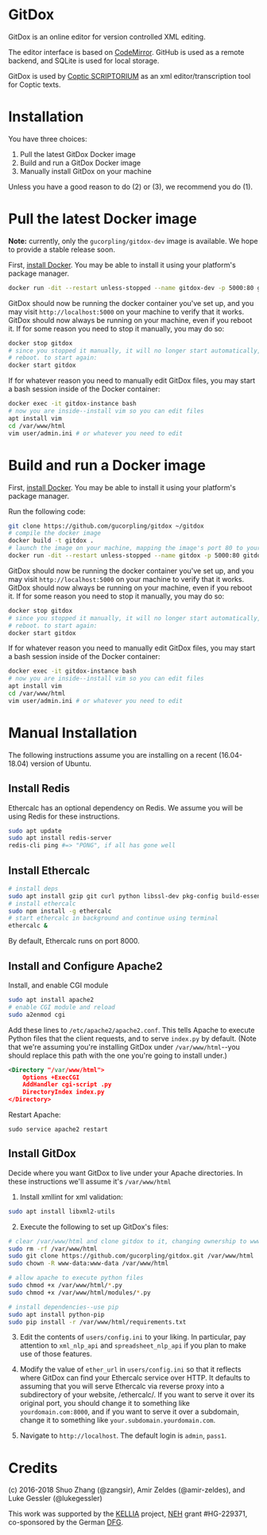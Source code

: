 # GitDox
GitDox is an online editor for version controlled XML editing.

The editor interface is based on [CodeMirror](https://codemirror.net). GitHub is used as a remote backend, and SQLite is used for local storage. 

GitDox is used by [Coptic SCRIPTORIUM](http://copticscriptorium.org/) as an xml editor/transcription tool for Coptic texts. 

# Installation
You have three choices:

1. Pull the latest GitDox Docker image
2. Build and run a GitDox Docker image
3. Manually install GitDox on your machine 

Unless you have a good reason to do (2) or (3), we recommend you do (1).

# Pull the latest Docker image
**Note:** currently, only the `gucorpling/gitdox-dev` image is available. We
hope to provide a stable release soon.

First, [install Docker](https://docs.docker.com/install/). You may be able to
install it using your platform's package manager.

```bash
docker run -dit --restart unless-stopped --name gitdox-dev -p 5000:80 gucorpling/gitdox:dev
```

GitDox should now be running the docker container you've set up, and you may
visit `http://localhost:5000` on your machine to verify that it works. GitDox should
now always be running on your machine, even if you reboot it. If for some reason
you need to stop it manually, you may do so:

```bash
docker stop gitdox
# since you stopped it manually, it will no longer start automatically, even on
# reboot. to start again:
docker start gitdox
```

If for whatever reason you need to manually edit GitDox files, you may start a
bash session inside of the Docker container:

```bash
docker exec -it gitdox-instance bash
# now you are inside--install vim so you can edit files
apt install vim 
cd /var/www/html
vim user/admin.ini # or whatever you need to edit
```

# Build and run a Docker image
First, [install Docker](https://docs.docker.com/install/). You may be able to
install it using your platform's package manager.

Run the following code:

```bash
git clone https://github.com/gucorpling/gitdox ~/gitdox
# compile the docker image
docker build -t gitdox .
# launch the image on your machine, mapping the image's port 80 to your machine's 80
docker run -dit --restart unless-stopped --name gitdox -p 5000:80 gitdox
```

GitDox should now be running the docker container you've set up, and you may
visit `http://localhost:5000` on your machine to verify that it works. GitDox should
now always be running on your machine, even if you reboot it. If for some reason
you need to stop it manually, you may do so:

```bash
docker stop gitdox
# since you stopped it manually, it will no longer start automatically, even on
# reboot. to start again:
docker start gitdox
```

If for whatever reason you need to manually edit GitDox files, you may start a
bash session inside of the Docker container:

```bash
docker exec -it gitdox-instance bash
# now you are inside--install vim so you can edit files
apt install vim 
cd /var/www/html
vim user/admin.ini # or whatever you need to edit
```

# Manual Installation
The following instructions assume you are installing on a recent (16.04-18.04) version of Ubuntu.

## Install Redis
Ethercalc has an optional dependency on Redis. We assume you will be using Redis
for these instructions.

```bash
sudo apt update
sudo apt install redis-server
redis-cli ping #=> "PONG", if all has gone well
```
 
## Install Ethercalc

```bash
# install deps
sudo apt install gzip git curl python libssl-dev pkg-config build-essential npm
# install ethercalc
sudo npm install -g ethercalc
# start ethercalc in background and continue using terminal
ethercalc &
```

By default, Ethercalc runs on port 8000.

## Install and Configure Apache2

Install, and enable CGI module

```bash
sudo apt install apache2
# enable CGI module and reload
sudo a2enmod cgi
```

Add these lines to `/etc/apache2/apache2.conf`. This tells Apache to execute
Python files that the client requests, and to serve `index.py` by default. (Note that we're assuming you're installing GitDox under `/var/www/html`--you should replace this path with the one you're going to install under.)

```xml
<Directory "/var/www/html">
	Options +ExecCGI
	AddHandler cgi-script .py
	DirectoryIndex index.py
</Directory>
```

Restart Apache:

```
sudo service apache2 restart
```

## Install GitDox
Decide where you want GitDox to live under your Apache directories. In these
instructions we'll assume it's `/var/www/html`

1. Install xmllint for xml validation:

```bash
sudo apt install libxml2-utils
```

2. Execute the following to set up GitDox's files:

```bash
# clear /var/www/html and clone gitdox to it, changing ownership to www-data
sudo rm -rf /var/www/html
sudo git clone https://github.com/gucorpling/gitdox.git /var/www/html
sudo chown -R www-data:www-data /var/www/html

# allow apache to execute python files
sudo chmod +x /var/www/html/*.py
sudo chmod +x /var/www/html/modules/*.py

# install dependencies--use pip
sudo apt install python-pip
sudo pip install -r /var/www/html/requirements.txt
```

3. Edit the contents of `users/config.ini` to your liking. In particular, pay
   attention to `xml_nlp_api` and `spreadsheet_nlp_api` if you plan to make use
   of those features.

4. Modify the value of `ether_url` in `users/config.ini` so that it reflects where
   GitDox can find your Ethercalc service over HTTP. It defaults to assuming
   that you will serve Ethercalc via reverse proxy into a subdirectory of your
   website, /ethercalc/. If you want to serve it over its original port, you
   should change it to something like `yourdomain.com:8000`, and if you want to
   serve it over a subdomain, change it to something like
   `your.subdomain.yourdomain.com`.

5. Navigate to `http://localhost`. The default login is `admin`, `pass1`.


# Credits

(c) 2016-2018 Shuo Zhang (@zangsir), Amir Zeldes (@amir-zeldes), and Luke Gessler (@lukegessler)

This work was supported by the [KELLIA](http://kellia.uni-goettingen.de/) project, [NEH](https://www.neh.gov/) grant #HG-229371, co-sponsored by the German [DFG](http://www.dfg.de/).
